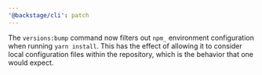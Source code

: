 ```yaml
---
'@backstage/cli': patch
---
```


The `versions:bump` command now filters out `npm_` environment configuration when running `yarn install`. This has the effect of allowing it to consider local configuration files within the repository, which is the behavior that one would expect.
